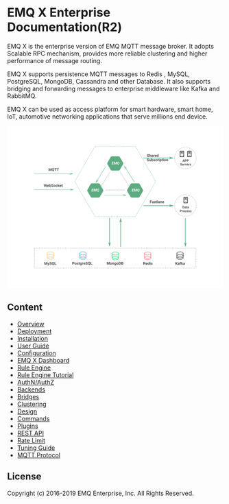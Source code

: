# EMQ X Enterprise Documentation(R2)

EMQ X is the enterprise version of EMQ MQTT message broker. It adopts Scalable RPC mechanism, provides more reliable clustering and higher performance of message routing.

EMQ X supports persistence MQTT messages to Redis , MySQL, PostgreSQL, MongoDB, Cassandra and other Database. It also supports bridging and forwarding messages to enterprise middleware like Kafka and RabbitMQ.

EMQ X can be used as access platform for smart hardware, smart home, IoT, automotive networking applications that serve millions end device.

![emqx-enterprise](./_static/images/emqx_enterprise.png)


## Content

- [Overview](overview.md)
- [Deployment](deploy.md)
- [Installation](install.md)
- [User Guide](guide.md)
- [Configuration](config.md)
- [EMQ X Dashboard](dashboard.md)
- [Rule Engine](rule_engine.md)
- [Rule Engine Tutorial](rule_tutorial.md)
- [AuthN/AuthZ](auth.md)
- [Backends](backends.md)
- [Bridges](bridges.md)
- [Clustering](cluster.md)
- [Design](design.md)
- [Commands](commands.md)
- [Plugins](plugins.md)
- [REST API](rest.md)
- [Rate Limit](ratelimit.md)
- [Tuning Guide](tune.md)
- [MQTT Protocol](mqtt.md)

## License

Copyright (c) 2016-2019 EMQ Enterprise, Inc. All Rights Reserved.
